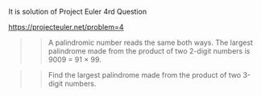 It is solution of Project Euler 4rd Question


https://projecteuler.net/problem=4

>> A palindromic number reads the same both ways. The largest palindrome made from the product of two 2-digit numbers is 9009 = 91 × 99.

>> Find the largest palindrome made from the product of two 3-digit numbers.

